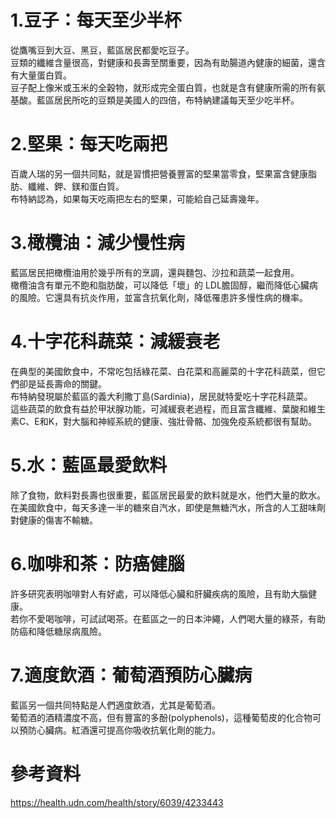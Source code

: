 # 1.豆子：每天至少半杯
從鷹嘴豆到大豆、黑豆，藍區居民都愛吃豆子。  
豆類的纖維含量很高，對健康和長壽至關重要，因為有助腸道內健康的細菌，還含有大量蛋白質。  
豆子配上像米或玉米的全穀物，就形成完全蛋白質，也就是含有健康所需的所有氨基酸。藍區居民所吃的豆類是美國人的四倍，布特納建議每天至少吃半杯。  

# 2.堅果：每天吃兩把
百歲人瑞的另一個共同點，就是習慣把營養豐富的堅果當零食，堅果富含健康脂肪、纖維、鉀、鎂和蛋白質。  
布特納認為，如果每天吃兩把左右的堅果，可能給自己延壽幾年。

# 3.橄欖油：減少慢性病
藍區居民把橄欖油用於幾乎所有的烹調，還與麵包、沙拉和蔬菜一起食用。  
橄欖油含有單元不飽和脂肪酸，可以降低「壞」的 LDL膽固醇，繼而降低心臟病的風險。它還具有抗炎作用，並富含抗氧化劑，降低罹患許多慢性病的機率。

# 4.十字花科蔬菜：減緩衰老
在典型的美國飲食中，不常吃包括綠花菜、白花菜和高麗菜的十字花科蔬菜，但它們卻是延長壽命的關鍵。  
布特納發現屬於藍區的義大利撒丁島(Sardinia)，居民就特愛吃十字花科蔬菜。  
這些蔬菜的飲食有益於甲狀腺功能，可減緩衰老過程，而且富含纖維、葉酸和維生素C、E和K，對大腦和神經系統的健康、強壯骨骼、加強免疫系統都很有幫助。  

# 5.水：藍區最愛飲料
除了食物，飲料對長壽也很重要，藍區居民最愛的飲料就是水，他們大量的飲水。  
在美國飲食中，每天多達一半的糖來自汽水，即使是無糖汽水，所含的人工甜味劑對健康的傷害不輸糖。  

# 6.咖啡和茶：防癌健腦
許多研究表明咖啡對人有好處，可以降低心臟和肝臟疾病的風險，且有助大腦健康。  
若你不愛喝咖啡，可試試喝茶。在藍區之一的日本沖繩，人們喝大量的綠茶，有助防癌和降低糖尿病風險。  

# 7.適度飲酒：葡萄酒預防心臟病
藍區另一個共同特點是人們適度飲酒，尤其是葡萄酒。  
葡萄酒的酒精濃度不高，但有豐富的多酚(polyphenols)，這種葡萄皮的化合物可以預防心臟病。紅酒還可提高你吸收抗氧化劑的能力。  

# 參考資料  
https://health.udn.com/health/story/6039/4233443  
